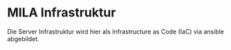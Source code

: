 # MILA Infrastruktur

Die Server Infrastruktur wird hier als Infrastructure as Code (IaC) via ansible abgebildet.
